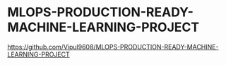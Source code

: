 # MLOPS-PRODUCTION-READY-MACHINE-LEARNING-PROJECT
https://github.com/Vipul9608/MLOPS-PRODUCTION-READY-MACHINE-LEARNING-PROJECT
